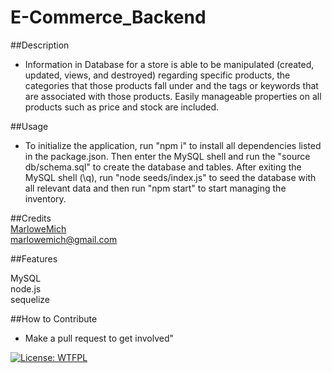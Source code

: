 # E-Commerce_Backend


  ##Description
  
  - Information in Database for a store is able to be manipulated (created, updated, views, and destroyed) regarding specific products, the categories that those products fall under and the tags or keywords that are associated with those products. Easily manageable properties on all products such as price and stock are included.
  
  ##Usage
  
  - To initialize the application, run "npm i" to install all dependencies listed in the package.json. Then enter the MySQL shell and run the "source db/schema.sql" to create the database and tables. After exiting the MySQL shell (\q), run "node seeds/index.js" to seed the database with all relevant data and then run "npm start" to start managing the inventory.
  
  ##Credits
  <br>  [MarloweMich](https://github.com/MarloweMich)<br>  [marlowemich@gmail.com](mailto:marlowemich@gmail.com)

  ##Features

  MySQL<br>  node.js<br>  sequelize<br>  
  
  ##How to Contribute 
  
  - Make a pull request to get involved"

  

  [![License: WTFPL](https://img.shields.io/badge/License-WTFPL-brightgreen.svg)](http://www.wtfpl.net/about/)